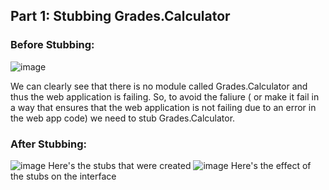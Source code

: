 ## Part 1: Stubbing Grades.Calculator

### Before Stubbing:
![image](https://user-images.githubusercontent.com/64698780/123427138-3bca7e80-d592-11eb-8ff3-064bbcf563c6.png)

We can clearly see that there is no module called Grades.Calculator and thus the web application is failing. So, to avoid the faliure ( or make it fail in a way that ensures that the web application is not failing due to an error in the web app code) we need to stub Grades.Calculator.
### After Stubbing:
![image](https://user-images.githubusercontent.com/64698780/123430958-beedd380-d596-11eb-9b9e-72a4fdf9fd84.png)
Here's the stubs that were created
![image](https://user-images.githubusercontent.com/64698780/123431051-d7f68480-d596-11eb-809f-9d029fa4d3d3.png)
Here's the effect of the stubs on the interface
